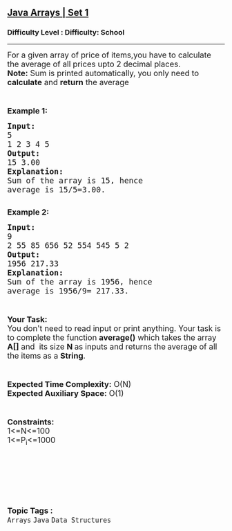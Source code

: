 <h2><a href="https://www.geeksforgeeks.org/problems/java-arrays-set-11354/1?page=1&sortBy=difficulty">Java Arrays | Set 1</a></h2><h3>Difficulty Level : Difficulty: School</h3><hr><div class="problems_problem_content__Xm_eO"><p><span style="font-size:18px">For a given array of price of items,you have to calculate the average of all prices upto 2 decimal places.<br>
<strong>Note:</strong> Sum is printed automatically, you only need to <strong>calculate</strong> and <strong>return</strong> the average</span></p>

<p>&nbsp;</p>

<p><span style="font-size:18px"><strong>Example 1:</strong></span></p>

<pre><span style="font-size:18px"><strong>Input:</strong>
5
1 2 3 4 5
<strong>Output:</strong>
15 3.00 
<strong>Explanation:</strong>
Sum of the array is 15, hence 
average is 15/5=3.00.</span>&nbsp;
</pre>

<p><br>
<span style="font-size:18px"><strong>Example 2:</strong></span></p>

<pre><span style="font-size:18px"><strong>Input:</strong>
9
2 55 85 656 52 554 545 5 2
<strong>Output:</strong>
1956 217.33 </span>
<span style="font-size:18px"><strong>Explanation:</strong>
Sum of the array is 1956, hence 
average is 1956/9= 217.33.</span>&nbsp;
</pre>

<p>&nbsp;</p>

<p><span style="font-size:18px"><strong>Your Task:&nbsp;&nbsp;</strong><br>
You don't need to read input or print anything. Your task is to complete the function <strong>average()</strong>&nbsp;which takes the array <strong>A[]</strong> and&nbsp; its size <strong>N </strong>as inputs and returns the<strong> </strong>average of all the items as a <strong>String</strong>.</span></p>

<p>&nbsp;</p>

<p><span style="font-size:18px"><strong>Expected Time Complexity:</strong> O(N)<br>
<strong>Expected Auxiliary Space:</strong> O(1)</span></p>

<p>&nbsp;</p>

<p><span style="font-size:18px"><strong>Constraints:</strong><br>
1&lt;=N&lt;=100<br>
1&lt;=P<sub>i</sub>&lt;=1000</span></p>

<p>&nbsp;</p>

<p>&nbsp;</p>

<p>&nbsp;</p>
</div><br><p><span style=font-size:18px><strong>Topic Tags : </strong><br><code>Arrays</code>&nbsp;<code>Java</code>&nbsp;<code>Data Structures</code>&nbsp;